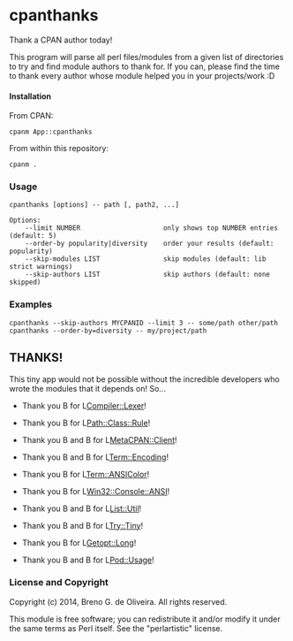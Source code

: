 cpanthanks
==========

Thank a CPAN author today!

This program will parse all perl files/modules from a given list of directories
to try and find module authors to thank for. If you can, please find the time
to thank every author whose module helped you in your projects/work :D


#### Installation ####

From CPAN:

    cpanm App::cpanthanks

From within this repository:

    cpanm .

### Usage ###

    cpanthanks [options] -- path [, path2, ...]

    Options:
        --limit NUMBER                     only shows top NUMBER entries (default: 5)
        --order-by popularity|diversity    order your results (default: popularity)
        --skip-modules LIST                skip modules (default: lib strict warnings)
        --skip-authors LIST                skip authors (default: none skipped)


### Examples ###

    cpanthanks --skip-authors MYCPANID --limit 3 -- some/path other/path
    cpanthanks --order-by=diversity -- my/project/path


THANKS!
-------

This tiny app would not be possible without the incredible developers who
wrote the modules that it depends on! So...

* Thank you B<Masaaki Goshima> for L<Compiler::Lexer>!

*  Thank you B<David Golden> for L<Path::Class::Rule>!

*  Thank you B<Mickey Nasriachi> and B<Sawyer> for L<MetaCPAN::Client>!

*  Thank you B<Tatsuhiko Miyagawa> and B<Audrey Tang> for L<Term::Encoding>!

*  Thank you B<Russ Allbery> for L<Term::ANSIColor>!

*  Thank you B<Jean-Louis Morel> for L<Win32::Console::ANSI>!

*  Thank you B<Graham Barr> and B<Paul Evans> for L<List::Util>!

*  Thank you B<Yuval Kogman> and B<Jesse Luehrs> for L<Try::Tiny>!

*  Thank you B<Johan Vromans> for L<Getopt::Long>!

*  Thank you B<Marek Rouchal> and B<Brad Appleton> for L<Pod::Usage>!

### License and Copyright ###

Copyright (c) 2014, Breno G. de Oliveira. All rights reserved.

This module is free software; you can redistribute it and/or
modify it under the same terms as Perl itself. See the "perlartistic" license.


